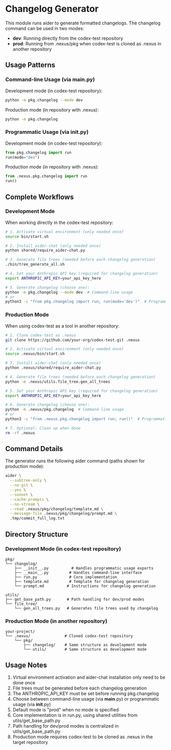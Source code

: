 # Changelog Generator

This module runs aider to generate formatted changelogs. The changelog command can be used in two modes:
- **dev**: Running directly from the codex-test repository
- **prod**: Running from .nexus/pkg when codex-test is cloned as .nexus in another repository

## Usage Patterns

### Command-line Usage (via __main__.py)

Development mode (in codex-test repository):
```bash
python -m pkg.changelog --mode dev
```

Production mode (in repository with .nexus):
```bash
python -m pkg.changelog
```

### Programmatic Usage (via __init__.py)

Development mode (in codex-test repository):
```python
from pkg.changelog import run
run(mode="dev")
```

Production mode (in repository with .nexus):
```python
from .nexus.pkg.changelog import run
run()
```

## Complete Workflows

### Development Mode

When working directly in the codex-test repository:

```bash
# 1. Activate virtual environment (only needed once)
source bin/start.sh

# 2. Install aider-chat (only needed once)
python shared/require_aider-chat.py

# 3. Generate file trees (needed before each changelog generation)
./bin/tree_generate_all.sh

# 4. Set your Anthropic API key (required for changelog generation)
export ANTHROPIC_API_KEY=your_api_key_here

# 5. Generate changelog (choose one):
python -m pkg.changelog --mode dev  # Command-line usage
# or
python3 -c "from pkg.changelog import run; run(mode='dev')"  # Programmatic usage
```

### Production Mode

When using codex-test as a tool in another repository:

```bash
# 1. Clone codex-test as .nexus
git clone https://github.com/your-org/codex-test.git .nexus

# 2. Activate virtual environment (only needed once)
source .nexus/bin/start.sh

# 3. Install aider-chat (only needed once)
python .nexus/shared/require_aider-chat.py

# 4. Generate file trees (needed before each changelog generation)
python -m .nexus/utils.file_tree.gen_all_trees

# 5. Set your Anthropic API key (required for changelog generation)
export ANTHROPIC_API_KEY=your_api_key_here

# 6. Generate changelog (choose one):
python -m .nexus/pkg.changelog  # Command-line usage
# or
python3 -c "from .nexus.pkg.changelog import run; run()"  # Programmatic usage

# 7. Optional: Clean up when done
rm -rf .nexus
```

## Command Details

The generator runs the following aider command (paths shown for production mode):

```bash
aider \
  --subtree-only \
  --no-git \
  --yes \
  --sonnet \
  --cache-prompts \
  --no-stream \
  --read .nexus/pkg/changelog/template.md \
  --message-file .nexus/pkg/changelog/prompt.md \
  .tmp/commit_full_log.txt
```

## Directory Structure

### Development Mode (in codex-test repository)
```
pkg/
└── changelog/
    ├── __init__.py          # Handles programmatic usage exports
    ├── __main__.py         # Handles command-line interface
    ├── run.py              # Core implementation
    ├── template.md         # Template for changelog generation
    └── prompt.md          # Instructions for changelog generation

utils/
├── get_base_path.py       # Path handling for dev/prod modes
└── file_tree/
    └── gen_all_trees.py   # Generates file trees used by changelog
```

### Production Mode (in another repository)
```
your-project/
└── .nexus/               # Cloned codex-test repository
    └── pkg/
        ├── changelog/    # Same structure as development mode
        └── utils/        # Same structure as development mode
```

## Usage Notes

1. Virtual environment activation and aider-chat installation only need to be done once
2. File trees must be generated before each changelog generation
3. The ANTHROPIC_API_KEY must be set before running pkg.changelog
4. Choose between command-line usage (via __main__.py) or programmatic usage (via __init__.py)
5. Default mode is "prod" when no mode is specified
6. Core implementation is in run.py, using shared utilities from utils/get_base_path.py
7. Path handling for dev/prod modes is centralized in utils/get_base_path.py
8. Production mode requires codex-test to be cloned as .nexus in the target repository
